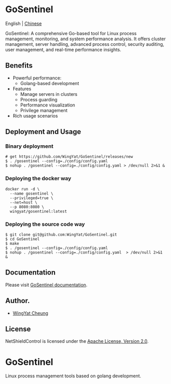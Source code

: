 # GoSentinel

English | [Chinese](README_zh.md)

GoSentinel: A comprehensive Go-based tool for Linux process management, monitoring, and system performance analysis. It offers cluster management, server handling, advanced process control, security auditing, user management, and real-time performance insights.


## Benefits
- Powerful performance:
    - Golang-based development
- Features
    - Manage servers in clusters
    - Process guarding
    - Performance visualization
    - Privilege management
- Rich usage scenarios

## Deployment and Usage

### Binary deployment
```shell
# get https://github.com/WingYat/GoSentinel/releases/new
$ . /gosentinel --config=./config/config.yaml 
$ nohup . /gosentinel --config=./config/config.yaml > /dev/null 2>&1 &
```

### Deploying the docker way
```shell
docker run -d \
  --name gosentinel \
  --privileged=true \
  --net=host \
  --p 8080:8080 \
  wingyat/gosentinel:latest
```

### Deploying the source code way
```shell
$ git clone git@github.com:WingYat/GoSentinel.git
$ cd GoSentinel
$ make
$ . /gosentinel --config=./config/config.yaml 
$ nohup . /gosentinel --config=./config/config.yaml  > /dev/null 2>&1 &
```

## Documentation
Please visit [GoSentinel documentation](docs/main.md).

## Author.
* [WingYat Cheung](https://github.com/WingYat)

## License
NetShieldControl is licensed under the [Apache License, Version 2.0](https://www.apache.org/licenses/LICENSE-2.0).

# GoSentinel
Linux process management tools based on golang development.